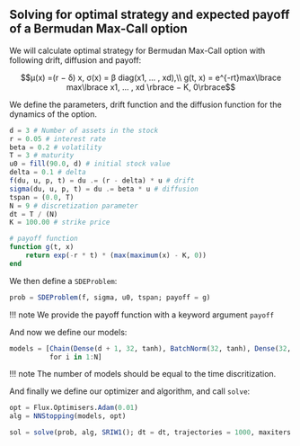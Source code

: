 ## Solving for optimal strategy and expected payoff of a Bermudan Max-Call option

We will calculate optimal strategy for Bermudan Max-Call option with following drift, diffusion and payoff:
```math
μ(x) =(r − δ) x, σ(x) = β diag(x1, ... , xd),\\
g(t, x) =  e^{-rt}max\lbrace max\lbrace x1, ... , xd \rbrace − K, 0\rbrace
```
We define the parameters, drift function and the diffusion function for the dynamics of the option.
```julia
d = 3 # Number of assets in the stock
r = 0.05 # interest rate
beta = 0.2 # volatility
T = 3 # maturity
u0 = fill(90.0, d) # initial stock value
delta = 0.1 # delta
f(du, u, p, t) = du .= (r - delta) * u # drift
sigma(du, u, p, t) = du .= beta * u # diffusion
tspan = (0.0, T)
N = 9 # discretization parameter
dt = T / (N)
K = 100.00 # strike price

# payoff function
function g(t, x)
    return exp(-r * t) * (max(maximum(x) - K, 0))
end

```
We then define a `SDEProblem`:
```julia
prob = SDEProblem(f, sigma, u0, tspan; payoff = g)
```
!!! note 
    We provide the payoff function with a keyword argument `payoff` 

And now we define our models:
```julia
models = [Chain(Dense(d + 1, 32, tanh), BatchNorm(32, tanh), Dense(32, 1, sigmoid))
          for i in 1:N]
```
!!! note 
    The number of models should be equal to the time discritization.

And finally we define our optimizer and algorithm, and call `solve`:
```julia
opt = Flux.Optimisers.Adam(0.01)
alg = NNStopping(models, opt)

sol = solve(prob, alg, SRIW1(); dt = dt, trajectories = 1000, maxiters = 1000, verbose = true)
```
